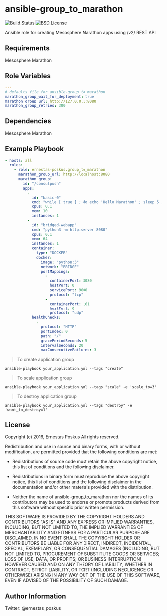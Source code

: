 ansible-group_to_marathon
=========

[![Build Status](https://travis-ci.org/ernestas-poskus/ansible-group_to_marathon.svg?branch=master)](https://travis-ci.org/ernestas-poskus/ansible-group_to_marathon)
[![BSD License](http://img.shields.io/badge/license-BSD-blue.svg)](http://opensource.org/licenses/BSD-3-Clause)

Ansible role for creating Mesosphere Marathon apps using /v2/ REST API

Requirements
------------

Mesosphere Marathon

Role Variables
--------------

```yaml
---
# defaults file for ansible-group_to_marathon
marathon_group_wait_for_deployment: true
marathon_group_url: http://127.0.0.1:8080
marathon_group_retries: 300
```


Dependencies
------------

Mesosphere Marathon

Example Playbook
----------------

```yaml
- hosts: all
  roles:
    - role: ernestas-poskus.group_to_marathon
      marathon_group_url: http://localhost:8080
      marathon_group:
        id: "/consulpush"
        apps:
          -
            id: "basic-0"
            cmd: "while [ true ] ; do echo 'Hello Marathon' ; sleep 5 ; done"
            cpus: 0.1
            mem: 10
            instances: 1
          -
            id: "bridged-webapp"
            cmd: "python3 -m http.server 8080"
            cpus: 0.1
            mem: 64
            instances: 1
            container:
              type: "DOCKER"
              docker:
                image: "python:3"
                network: "BRIDGE"
                portMappings:
                  -
                    containerPort: 8080
                    hostPort: 0
                    servicePort: 9000
                    protocol: "tcp"
                  -
                    containerPort: 161
                    hostPort: 0
                    protocol: "udp"
            healthChecks:
              -
                protocol: "HTTP"
                portIndex: 0
                path: "/"
                gracePeriodSeconds: 5
                intervalSeconds: 20
                maxConsecutiveFailures: 3
```

> To create application group
```
ansible-playbook your_application.yml --tags "create"
```

> To scale application group
```
ansible-playbook your_application.yml --tags "scale" -e 'scale_to=3'
```

> To destroy application group
```
ansible-playbook your_application.yml --tags "destroy" -e 'want_to_destroy=1'
```


License
-------

Copyright (c) 2016, Ernestas Poskus
All rights reserved.

Redistribution and use in source and binary forms, with or without
modification, are permitted provided that the following conditions are met:

* Redistributions of source code must retain the above copyright notice, this
  list of conditions and the following disclaimer.

* Redistributions in binary form must reproduce the above copyright notice,
  this list of conditions and the following disclaimer in the documentation
  and/or other materials provided with the distribution.

* Neither the name of ansible-group_to_marathon nor the names of its
  contributors may be used to endorse or promote products derived from
  this software without specific prior written permission.

THIS SOFTWARE IS PROVIDED BY THE COPYRIGHT HOLDERS AND CONTRIBUTORS "AS IS"
AND ANY EXPRESS OR IMPLIED WARRANTIES, INCLUDING, BUT NOT LIMITED TO, THE
IMPLIED WARRANTIES OF MERCHANTABILITY AND FITNESS FOR A PARTICULAR PURPOSE ARE
DISCLAIMED. IN NO EVENT SHALL THE COPYRIGHT HOLDER OR CONTRIBUTORS BE LIABLE
FOR ANY DIRECT, INDIRECT, INCIDENTAL, SPECIAL, EXEMPLARY, OR CONSEQUENTIAL
DAMAGES (INCLUDING, BUT NOT LIMITED TO, PROCUREMENT OF SUBSTITUTE GOODS OR
SERVICES; LOSS OF USE, DATA, OR PROFITS; OR BUSINESS INTERRUPTION) HOWEVER
CAUSED AND ON ANY THEORY OF LIABILITY, WHETHER IN CONTRACT, STRICT LIABILITY,
OR TORT (INCLUDING NEGLIGENCE OR OTHERWISE) ARISING IN ANY WAY OUT OF THE USE
OF THIS SOFTWARE, EVEN IF ADVISED OF THE POSSIBILITY OF SUCH DAMAGE.


Author Information
------------------

Twitter: @ernestas_poskus
